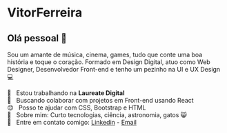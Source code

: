 
# VitorFerreira

## Olá pessoal 👋
Sou um amante de música, cinema, games, tudo que conte uma boa história e toque o coração.
Formado em Design Digital, atuo como Web Designer, Desenvolvedor Front-end e tenho um pezinho na UI e UX Design :computer:

 :orange_book: &nbsp; Estou trabalhando na **Laureate Digital**
 <br/> :purple_heart: &nbsp; Buscando colaborar com projetos em Front-end usando React
 <br/> :blush: &nbsp; Posso te ajudar com CSS, Bootstrap e HTML
 <br/> 💬  &nbsp; Sobre mim: Curto tecnologias, ciência, astronomia, gatos :smile_cat:
 <br/> :email: &nbsp; Entre em contato comigo: <a href="https://www.linkedin.com/in/vaferreira/">Linkedin</a>&nbsp;-&nbsp;<a href="mailto:vitoralexandreferreira@gmail.com">Email</a>
